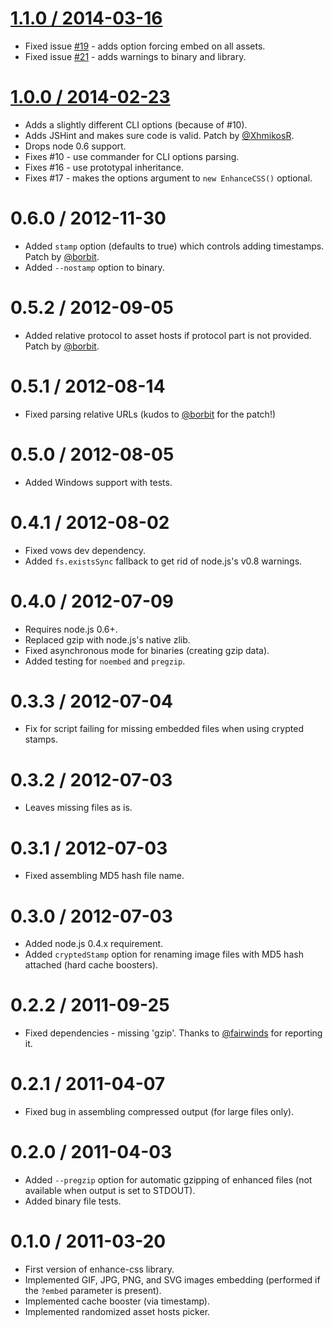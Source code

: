 [1.1.0 / 2014-03-16](https://github.com/jakubpawlowicz/enhance-css/compare/v1.0.0...v1.1.0)
==================

* Fixed issue [#19](https://github.com/jakubpawlowicz/enhance-css/issues/19) - adds option forcing embed on all assets.
* Fixed issue [#21](https://github.com/jakubpawlowicz/enhance-css/issues/21) - adds warnings to binary and library.

[1.0.0 / 2014-02-23](https://github.com/jakubpawlowicz/enhance-css/compare/v0.6.0...v1.0.0)
==================

* Adds a slightly different CLI options (because of #10).
* Adds JSHint and makes sure code is valid. Patch by [@XhmikosR](https://github.com/XhmikosR).
* Drops node 0.6 support.
* Fixes #10 - use commander for CLI options parsing.
* Fixes #16 - use prototypal inheritance.
* Fixes #17 - makes the options argument to `new EnhanceCSS()` optional.

0.6.0 / 2012-11-30
==================

* Added `stamp` option (defaults to true) which controls adding timestamps. Patch by [@borbit](https://github.com/borbit).
* Added `--nostamp` option to binary.

0.5.2 / 2012-09-05
==================

* Added relative protocol to asset hosts if protocol part is not provided. Patch by [@borbit](https://github.com/borbit).

0.5.1 / 2012-08-14
==================

* Fixed parsing relative URLs (kudos to [@borbit](https://github.com/borbit) for the patch!)

0.5.0 / 2012-08-05
==================

* Added Windows support with tests.

0.4.1 / 2012-08-02
==================

* Fixed vows dev dependency.
* Added `fs.existsSync` fallback to get rid of node.js's v0.8 warnings.

0.4.0 / 2012-07-09
==================

* Requires node.js 0.6+.
* Replaced gzip with node.js's native zlib.
* Fixed asynchronous mode for binaries (creating gzip data).
* Added testing for `noembed` and `pregzip`.

0.3.3 / 2012-07-04
==================

* Fix for script failing for missing embedded files when using crypted stamps.

0.3.2 / 2012-07-03
==================

* Leaves missing files as is.

0.3.1 / 2012-07-03
==================

* Fixed assembling MD5 hash file name.

0.3.0 / 2012-07-03
==================

* Added node.js 0.4.x requirement.
* Added `cryptedStamp` option for renaming image files with MD5 hash attached (hard cache boosters).

0.2.2 / 2011-09-25
==================

* Fixed dependencies - missing 'gzip'. Thanks to [@fairwinds](https://github.com/fairwinds) for reporting it.

0.2.1 / 2011-04-07
==================

* Fixed bug in assembling compressed output (for large files only).

0.2.0 / 2011-04-03
==================

* Added `--pregzip` option for automatic gzipping of enhanced files (not available when output is set to STDOUT).
* Added binary file tests.

0.1.0 / 2011-03-20
==================

* First version of enhance-css library.
* Implemented GIF, JPG, PNG, and SVG images embedding (performed if the `?embed` parameter is present).
* Implemented cache booster (via timestamp).
* Implemented randomized asset hosts picker.
